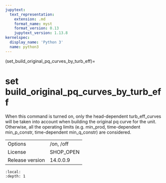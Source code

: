 ```yaml
---
jupytext:
  text_representation:
    extension: .md
    format_name: myst
    format_version: 0.13
    jupytext_version: 1.13.8
kernelspec:
  display_name: 'Python 3'
  name: python3
---
```


(set_build_original_pq_curves_by_turb_eff)=
# set build_original_pq_curves_by_turb_eff
When this command is turned on, only the head-dependent turb_eff_curves will be taken into account when building the original pq curve for the unit. Otherwise, all the operating limits (e.g. min_prod, time-dependent min_p_constr, time-dependent min_q_constr) are considered.

|   |   |
|---|---|
|Options|/on, /off|
|License|SHOP_OPEN|
|Release version|14.0.0.9|

```{contents}
:local:
:depth: 1
```





